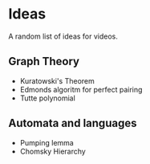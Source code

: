 # Ideas
A random list of ideas for videos.

## Graph Theory
- Kuratowski's Theorem
- Edmonds algoritm for perfect pairing
- Tutte polynomial

## Automata and languages
- Pumping lemma
- Chomsky Hierarchy
